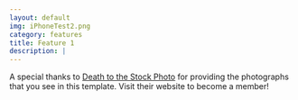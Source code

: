 ```yaml
---
layout: default
img: iPhoneTest2.png
category: features
title: Feature 1
description: |
---
```

  A special thanks to [Death to the Stock Photo](http://join.deathtothestockphoto.com/) for providing the photographs that you see in this template.  Visit their website to become a member!
